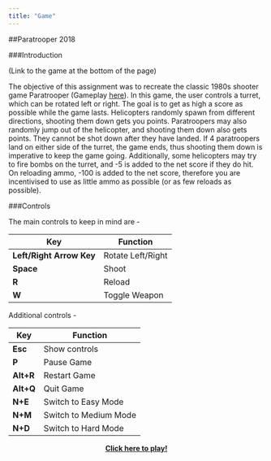 ```yaml
---
title: "Game"
---
```


##Paratrooper 2018 

###Introduction

(Link to the game at the bottom of the page)

The objective of this assignment was to recreate the classic 1980s shooter game Paratrooper (Gameplay [here](https://www.youtube.com/watch?v=KXjWHYst1Nk)). In this game, the user controls a turret, which can be rotated left or right. The goal is to get as high a score as possible while the game lasts. Helicopters randomly spawn from different directions, shooting them down gets you points. Paratroopers may also randomly jump out of the helicopter, and shooting them down also gets points. They cannot be shot down after they have landed. If 4 paratroopers land on either side of the turret, the game ends, thus shooting them down is imperative to keep the game going. Additionally, some helicopters may try to fire bombs on the turret, and -5 is added to the net score if they do hit. On reloading ammo, -100 is added to the net score, therefore you are incentivised to use as little ammo as possible (or as few reloads as possible).

###Controls

The main controls to keep in mind are - 

|Key|Function|
|---|--------|
|**Left/Right Arrow Key** | Rotate Left/Right|
|**Space** | Shoot|
|**R** | Reload|
|**W** | Toggle Weapon|

Additional controls - 

|Key|Function|
|---|--------|
|**Esc** | Show controls|
|**P** | Pause Game|
|**Alt+R** | Restart Game|
|**Alt+Q** | Quit Game|
|**N+E** | Switch to Easy Mode|
|**N+M** | Switch to Medium Mode|
|**N+D** | Switch to Hard Mode|

<p align="center">
  <b><a href="play.html">Click here to play!</a></b>
</p>